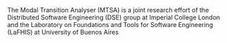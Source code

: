 The Modal Transition Analyser (MTSA) is a joint research effort of the Distributed Software Engineering (DSE) group at Imperial College London and the Laboratory on Foundations and Tools for Software Engineering (LaFHIS) at University of Buenos Aires